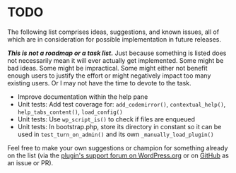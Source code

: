 # TODO

The following list comprises ideas, suggestions, and known issues, all of which are in consideration for possible implementation in future releases.

***This is not a roadmap or a task list.*** Just because something is listed does not necessarily mean it will ever actually get implemented. Some might be bad ideas. Some might be impractical. Some might either not benefit enough users to justify the effort or might negatively impact too many existing users. Or I may not have the time to devote to the task.

* Improve documentation within the help pane
* Unit tests: Add test coverage for: `add_codemirror()`, `contextual_help()`, `help_tabs_content()`, `load_config()`
* Unit tests: Use `wp_script_is()` to check if files are enqueued
* Unit tests: In bootstrap.php, store its directory in constant so it can be used in `test_turn_on_admin()` and its own `_manually_load_plugin()`

Feel free to make your own suggestions or champion for something already on the list (via the [plugin's support forum on WordPress.org](https://wordpress.org/support/plugin/add-admin-javascript/) or on [GitHub](https://github.com/coffee2code/add-admin-javascript/) as an issue or PR).